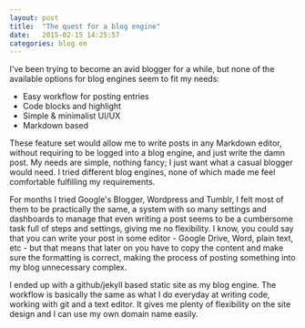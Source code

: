 ```yaml
---
layout: post
title:  "The quest for a blog engine"
date:   2015-02-15 14:25:57
categories: blog en
---
```


I've been trying to become an avid blogger for a while, but none of the available options for blog engines seem to fit my needs: 
 
* Easy workflow for posting entries 
* Code blocks and highlight 
* Simple & minimalist UI/UX 
* Markdown based 
 
These feature set would allow me to write posts in any Markdown editor, without requiring to be logged into a blog engine, and just write the damn post. My needs are simple, nothing fancy; I just want what a casual blogger would need. I tried different blog engines, none of which made me feel comfortable fulfilling my requirements. 
 
For months I tried Google's Blogger, Wordpress and Tumblr, I felt most of them to be practically the same, a system with so many settings and dashboards to manage that even writing a post seems to be a cumbersome task full of steps and settings, giving me no flexibility. I know, you could say that you can write your post in some editor - Google Drive, Word, plain text, etc - but that means that later on you have to copy the content and make sure the formatting is correct, making the process of posting something into my blog unnecessary complex. 
 
I ended up with a github/jekyll based static site as my blog engine. The workflow is basically the same as what I do everyday at writing code, working with git and a text editor. It gives me plenty of flexibility on the site design and I can use my own domain name easily.